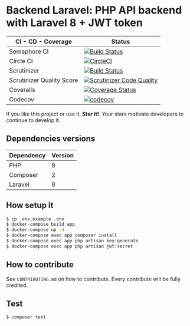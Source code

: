 Backend Laravel: PHP API backend with Laravel 8 + JWT token
===========================================================

| CI - CD - Coverage | Status |
| ------------------ | ------ |
| Semaphore CI | [![Build Status](https://sineverba.semaphoreci.com/badges/backend-laravel.svg)](https://sineverba.semaphoreci.com/projects/backend-laravel) |
| Circle CI | [![CircleCI](https://circleci.com/gh/sineverba/backend-laravel/tree/master.svg?style=svg)](https://circleci.com/gh/sineverba/backend-laravel/tree/master) |
| Scrutinizer | [![Build Status](https://scrutinizer-ci.com/g/sineverba/backend-laravel/badges/build.png?b=master)](https://scrutinizer-ci.com/g/sineverba/backend-laravel/build-status/master) |
| Scrutinizer Quality Score | [![Scrutinizer Code Quality](https://scrutinizer-ci.com/g/sineverba/backend-laravel/badges/quality-score.png?b=master)](https://scrutinizer-ci.com/g/sineverba/backend-laravel/?branch=master)|
| Coveralls | [![Coverage Status](https://coveralls.io/repos/github/sineverba/backend-laravel/badge.svg?branch=master)](https://coveralls.io/github/sineverba/backend-laravel?branch=master)|
| Codecov | [![codecov](https://codecov.io/gh/sineverba/backend-laravel/branch/master/graph/badge.svg)](https://codecov.io/gh/sineverba/backend-laravel) |

If you like this project or use it, **Star it!**. Your stars motivate developers to continue to develop it.

## Dependencies versions

| Dependency | Version |
| ---------- | ------- |
| PHP | 8 |
| Composer | 2 |
| Laravel | 8 |

## How setup it

```bash
$ cp .env.example .env
$ docker-compose build app
$ docker-compose up -d
$ docker-compose exec app composer install
$ docker-compose exec app php artisan key:generate
$ docker-compose exec app php artisan jwt:secret
```

## How to contribute
See `CONTRIBUTING.md` on how to contribute. Every contribute will be fully credited.

## Test
`$ composer test`
